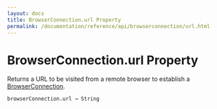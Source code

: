 ```yaml
---
layout: docs
title: BrowserConnection.url Property
permalink: /documentation/reference/api/browserconnection/url.html
---
```

# BrowserConnection.url Property

Returns a URL to be visited from a remote browser to establish a [BrowserConnection](README.md).

```sh
browserConnection.url → String
```
